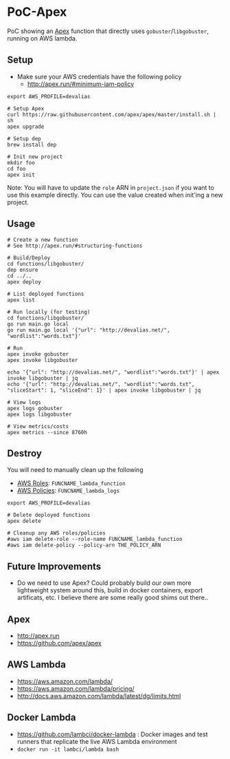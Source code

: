 # PoC-Apex

PoC showing an [Apex](http://apex.run/) function that directly uses `gobuster`/`libgobuster`, running on AWS lambda.

## Setup

* Make sure your AWS credentials have the following policy
    * http://apex.run/#minimum-iam-policy

```
export AWS_PROFILE=devalias

# Setup Apex
curl https://raw.githubusercontent.com/apex/apex/master/install.sh | sh
apex upgrade

# Setup dep
brew install dep

# Init new project
mkdir foo
cd foo
apex init
```

Note: You will have to update the `role` ARN in `project.json` if you want to use this example directly. You can use the value created when init'ing a new project.

## Usage

```
# Create a new function
# See http://apex.run/#structuring-functions

# Build/Deploy
cd functions/libgobuster/
dep ensure
cd ../..
apex deploy

# List deployed functions
apex list

# Run locally (for testing)
cd functions/libgobuster/
go run main.go local
go run main.go local '{"url": "http://devalias.net/", "wordlist":"words.txt"}'

# Run
apex invoke gobuster
apex invoke libgobuster

echo '{"url": "http://devalias.net/", "wordlist":"words.txt"}' | apex invoke libgobuster | jq
echo '{"url": "http://devalias.net/", "wordlist":"words.txt", "sliceStart": 1, "sliceEnd": 1}' | apex invoke libgobuster | jq

# View logs
apex logs gobuster
apex logs libgobuster

# View metrics/costs
apex metrics --since 8760h
```

## Destroy

You will need to manually clean up the following
* [AWS Roles](https://console.aws.amazon.com/iam/home?region=ap-southeast-2#/roles): `FUNCNAME_lambda_function`
* [AWS Policies](https://console.aws.amazon.com/iam/home?region=ap-southeast-2#/policies): `FUNCNAME_lambda_logs`

```
export AWS_PROFILE=devalias

# Delete deployed functions
apex delete

# Cleanup any AWS roles/policies
#aws iam delete-role --role-name FUNCNAME_lambda_function
#aws iam delete-policy --policy-arn THE_POLICY_ARN
```

## Future Improvements

* Do we need to use Apex? Could probably build our own more lightweight system around this, build in docker containers, export artificats, etc. I believe there are some really good shims out there..

## Apex

* http://apex.run
* https://github.com/apex/apex

## AWS Lambda

* https://aws.amazon.com/lambda/
* https://aws.amazon.com/lambda/pricing/
* http://docs.aws.amazon.com/lambda/latest/dg/limits.html

## Docker Lambda

* https://github.com/lambci/docker-lambda : Docker images and test runners that replicate the live AWS Lambda environment
* `docker run -it lambci/lambda bash`
